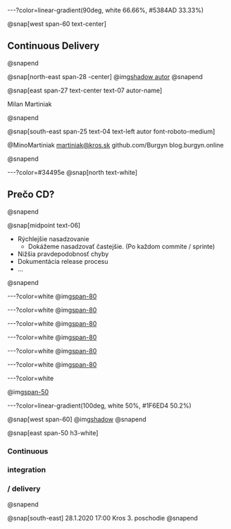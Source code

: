 ---?color=linear-gradient(90deg, white 66.66%, #5384AD 33.33%)

@snap[west span-60 text-center]
## Continuous Delivery
@snapend

@snap[north-east span-28 -center]
@img[shadow autor](AzureForDevelopers/assets/img/IMAG2408.jpg)
@snapend

@snap[east span-27 text-center text-07 autor-name]

Milan Martiniak

@snapend

@snap[south-east span-25 text-04 text-left autor font-roboto-medium]

@MinoMartiniak
martiniak@kros.sk
github.com/Burgyn
blog.burgyn.online

@snapend

---?color=#34495e
@snap[north text-white]

## Prečo CD?

@snapend

@snap[midpoint text-06]

- Rýchlejšie nasadzovanie
  - Dokážeme nasadzovať častejšie. (Po každom commite / sprinte)
- Nižšia pravdepodobnosť chyby
- Dokumentácia release procesu
- ...

@snapend

---?color=white
@img[span-80](ContinuousDelivery/assets/img/ToDosDemo.PNG)

---?color=white
@img[span-80](ContinuousDelivery/assets/img/ToDosDemoDeploy.PNG)

---?color=white
@img[span-80](ContinuousDelivery/assets/img/ToDosDemoOur.PNG)

---?color=white
@img[span-80](ContinuousDelivery/assets/img/OurEnvironments.png)

---?color=white
@img[span-80](ContinuousDelivery/assets/img/Want.png)

---?color=white
@img[span-80](ContinuousDelivery/assets/img/Today.png)

---?color=white

@img[span-50](http://catchingfire.ca/wp-content/uploads/2016/09/question-mark-square-01.png)


---?color=linear-gradient(100deg, white 50%, #1F6ED4 50.2%)

@snap[west span-60]
@img[shadow](https://scontent-frx5-1.xx.fbcdn.net/v/t1.0-9/71581737_10156577632582844_3229986981945540608_o.jpg?_nc_cat=110&_nc_oc=AQmfuBqruWK48h2YiDZo1nCh1_ipiao0dEZ_wBgBI0bXYSw5Vxj40Zqmhy37ZiSu8cY&_nc_ht=scontent-frx5-1.xx&oh=b9cdb19f29b53387eb2bb51aef805016&oe=5E4712BF)
@snapend

@snap[east span-50 h3-white]
### Continuous
### integration
### / delivery
@snapend

@snap[south-east]
28.1.2020 17:00
Kros 3. poschodie
@snapend